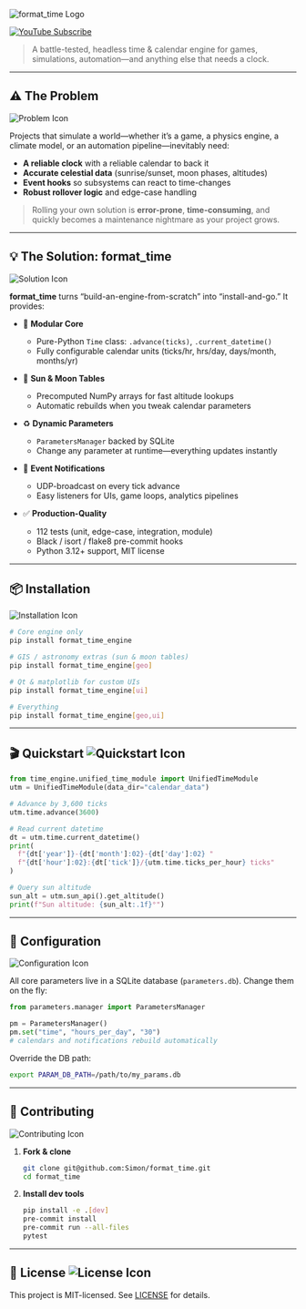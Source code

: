 ![format_time Logo](https://raw.githubusercontent.com/Simon/format_time/main/assets/format_time.svg)

[![YouTube Subscribe](https://img.shields.io/badge/YouTube–Subscribe-red?style=social&logo=youtube)](https://youtube.com/format_life)

> A battle-tested, headless time & calendar engine for games, simulations, automation—and anything else that needs a clock.

---

## ⚠️ The Problem

![Problem Icon](https://raw.githubusercontent.com/Simon/format_time/main/assets/caution_platform.svg)

Projects that simulate a world—whether it’s a game, a physics engine, a climate model, or an automation pipeline—inevitably need:

- **A reliable clock** with a reliable calendar to back it  
- **Accurate celestial data** (sunrise/sunset, moon phases, altitudes)  
- **Event hooks** so subsystems can react to time-changes  
- **Robust rollover logic** and edge-case handling  

> Rolling your own solution is **error-prone**, **time-consuming**, and quickly becomes a maintenance nightmare as your project grows.

---

## 💡 The Solution: format_time

![Solution Icon](https://raw.githubusercontent.com/Simon/format_time/main/assets/lightbulb_platform.svg)

**format_time** turns “build-an-engine-from-scratch” into “install-and-go.” It provides:

- 🎲 **Modular Core**  
  - Pure-Python `Time` class: `.advance(ticks)`, `.current_datetime()`  
  - Fully configurable calendar units (ticks/hr, hrs/day, days/month, months/yr)  

- 🌙 **Sun & Moon Tables**  
  - Precomputed NumPy arrays for fast altitude lookups  
  - Automatic rebuilds when you tweak calendar parameters  

- ♻️ **Dynamic Parameters**  
  - `ParametersManager` backed by SQLite  
  - Change any parameter at runtime—everything updates instantly  

- 🔔 **Event Notifications**  
  - UDP-broadcast on every tick advance  
  - Easy listeners for UIs, game loops, analytics pipelines  

- ✅ **Production-Quality**  
  - 112 tests (unit, edge-case, integration, module)  
  - Black / isort / flake8 pre-commit hooks  
  - Python 3.12+ support, MIT license  

---

## 📦 Installation

![Installation Icon](https://raw.githubusercontent.com/Simon/format_time/main/assets/box_platform.svg)

```bash
# Core engine only
pip install format_time_engine

# GIS / astronomy extras (sun & moon tables)
pip install format_time_engine[geo]

# Qt & matplotlib for custom UIs
pip install format_time_engine[ui]

# Everything
pip install format_time_engine[geo,ui]
```

---

## 🎬 Quickstart ![Quickstart Icon](https://raw.githubusercontent.com/Simon/format_time/main/assets/quickstart_platform.svg)

```python
from time_engine.unified_time_module import UnifiedTimeModule
utm = UnifiedTimeModule(data_dir="calendar_data")

# Advance by 3,600 ticks
utm.time.advance(3600)

# Read current datetime
dt = utm.time.current_datetime()
print(
  f"{dt['year']}-{dt['month']:02}-{dt['day']:02} "
  f"{dt['hour']:02}:{dt['tick']}/{utm.time.ticks_per_hour} ticks"
)

# Query sun altitude
sun_alt = utm.sun_api().get_altitude()
print(f"Sun altitude: {sun_alt:.1f}°")
```

---

## 🔧 Configuration

![Configuration Icon](https://raw.githubusercontent.com/Simon/format_time/main/assets/configuration_platform.svg)

All core parameters live in a SQLite database (`parameters.db`). Change them on the fly:

```python
from parameters.manager import ParametersManager

pm = ParametersManager()
pm.set("time", "hours_per_day", "30")
# calendars and notifications rebuild automatically
```

Override the DB path:

```bash
export PARAM_DB_PATH=/path/to/my_params.db
```

---

## 🤝 Contributing

![Contributing Icon](https://raw.githubusercontent.com/Simon/format_time/main/assets/collab_platform.svg)

1. **Fork & clone**
   ```bash
   git clone git@github.com:Simon/format_time.git
   cd format_time
   ```
2. **Install dev tools**
   ```bash
   pip install -e .[dev]
   pre-commit install
   pre-commit run --all-files
   pytest
   ```

---

## 📄 License ![License Icon](https://raw.githubusercontent.com/Simon/format_time/main/assets/license_platform.svg)

This project is MIT-licensed. See [LICENSE](LICENSE) for details.  